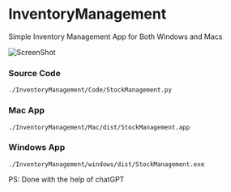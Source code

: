 # InventoryManagement
 Simple Inventory Management App for Both Windows and Macs

 ![ScreenShot](https://i.postimg.cc/sx2j8kg3/Screenshot-2023-05-30-at-12-35-49-AM.jpg)

 ### Source Code
```
./InventoryManagement/Code/StockManagement.py
```

 ### Mac App
```
./InventoryManagement/Mac/dist/StockManagement.app
```
 ### Windows App
```
./InventoryManagement/windows/dist/StockManagement.exe
```
PS: Done with the help of chatGPT


